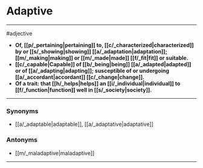 # Adaptive
---
#adjective
- **Of, [[p/_pertaining|pertaining]] to, [[c/_characterized|characterized]] by or [[s/_showing|showing]] [[a/_adaptation|adaptation]]; [[m/_making|making]] or [[m/_made|made]] [[f/_fit|fit]] or suitable.**
- **[[c/_capable|Capable]] of [[b/_being|being]] [[a/_adapted|adapted]] or of [[a/_adapting|adapting]]; susceptible of or undergoing [[a/_accordant|accordant]] [[c/_change|change]].**
- **Of a trait: that [[h/_helps|helps]] an [[i/_individual|individual]] to [[f/_function|function]] well in [[s/_society|society]].**
---
### Synonyms
- [[a/_adaptable|adaptable]], [[a/_adaptative|adaptative]]
### Antonyms
- [[m/_maladaptive|maladaptive]]
---
